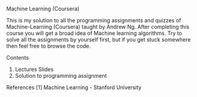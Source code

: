 Machine Learning (Coursera)


This is my solution to all the programming assignments and quizzes of Machine-Learning (Coursera) taught by Andrew Ng. After completing this course you will get a broad idea of Machine learning algorithms. Try to solve all the assignments by yourself first, but if you get stuck somewhere then feel free to browse the code.

Contents
1. Lectures Slides
2. Solution to programming assignment

References
[1] Machine Learning - Stanford University
